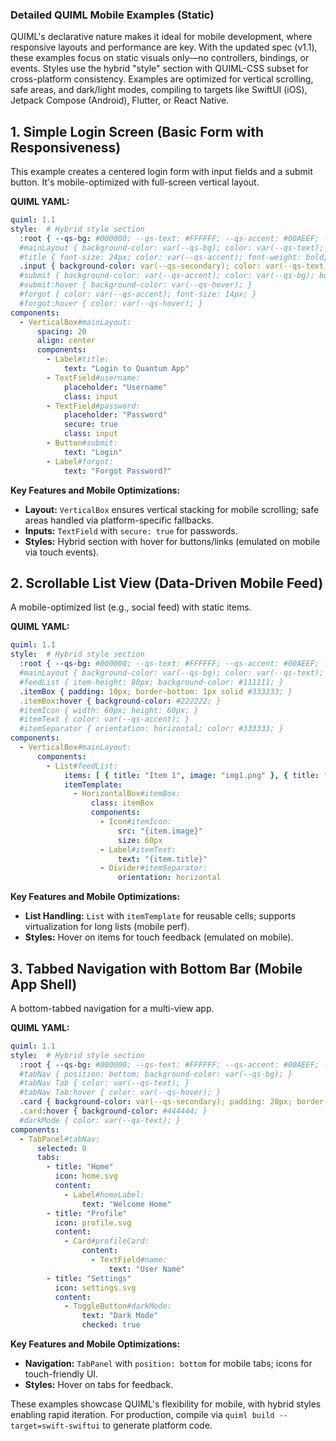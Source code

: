 ### Detailed QUIML Mobile Examples (Static)

QUIML's declarative nature makes it ideal for mobile development, where responsive layouts and performance are key. With the updated spec (v1.1), these examples focus on static visuals only—no controllers, bindings, or events. Styles use the hybrid "style" section with QUIML-CSS subset for cross-platform consistency. Examples are optimized for vertical scrolling, safe areas, and dark/light modes, compiling to targets like SwiftUI (iOS), Jetpack Compose (Android), Flutter, or React Native.

## 1. Simple Login Screen (Basic Form with Responsiveness)
This example creates a centered login form with input fields and a submit button. It's mobile-optimized with full-screen vertical layout.

**QUIML YAML:**
```yaml
quiml: 1.1
style:  # Hybrid style section
  :root { --qs-bg: #000000; --qs-text: #FFFFFF; --qs-accent: #00AEEF; --qs-secondary: #333333; --qs-hover: #008BBF; }
  #mainLayout { background-color: var(--qs-bg); color: var(--qs-text); padding: 40px; }
  #title { font-size: 24px; color: var(--qs-accent); font-weight: bold; }
  .input { background-color: var(--qs-secondary); color: var(--qs-text); border-radius: 8px; padding: 10px; }
  #submit { background-color: var(--qs-accent); color: var(--qs-bg); border-radius: 8px; padding: 15px; }
  #submit:hover { background-color: var(--qs-hover); }
  #forgot { color: var(--qs-accent); font-size: 14px; }
  #forgot:hover { color: var(--qs-hover); }
components:
  - VerticalBox#mainLayout:
      spacing: 20
      align: center
      components:
        - Label#title:
            text: "Login to Quantum App"
        - TextField#username:
            placeholder: "Username"
            class: input
        - TextField#password:
            placeholder: "Password"
            secure: true
            class: input
        - Button#submit:
            text: "Login"
        - Label#forgot:
            text: "Forgot Password?"
```

**Key Features and Mobile Optimizations:**
- **Layout:** `VerticalBox` ensures vertical stacking for mobile scrolling; safe areas handled via platform-specific fallbacks.
- **Inputs:** `TextField` with `secure: true` for passwords.
- **Styles:** Hybrid section with hover for buttons/links (emulated on mobile via touch events).

## 2. Scrollable List View (Data-Driven Mobile Feed)
A mobile-optimized list (e.g., social feed) with static items.

**QUIML YAML:**
```yaml
quiml: 1.1
style:  # Hybrid style section
  :root { --qs-bg: #000000; --qs-text: #FFFFFF; --qs-accent: #00AEEF; --qs-secondary: #333333; --qs-hover: #008BBF; }
  #mainLayout { background-color: var(--qs-bg); color: var(--qs-text); }
  #feedList { item-height: 80px; background-color: #111111; }
  .itemBox { padding: 10px; border-bottom: 1px solid #333333; }
  .itemBox:hover { background-color: #222222; }
  #itemIcon { width: 60px; height: 60px; }
  #itemText { color: var(--qs-accent); }
  #itemSeparator { orientation: horizontal; color: #333333; }
components:
  - VerticalBox#mainLayout:
      components:
        - List#feedList:
            items: [ { title: "Item 1", image: "img1.png" }, { title: "Item 2", image: "img2.png" } ]  # Static items
            itemTemplate:
              - HorizontalBox#itemBox:
                  class: itemBox
                  components:
                    - Icon#itemIcon:
                        src: "{item.image}"
                        size: 60px
                    - Label#itemText:
                        text: "{item.title}"
                    - Divider#itemSeparator:
                        orientation: horizontal
```

**Key Features and Mobile Optimizations:**
- **List Handling:** `List` with `itemTemplate` for reusable cells; supports virtualization for long lists (mobile perf).
- **Styles:** Hover on items for touch feedback (emulated on mobile).

## 3. Tabbed Navigation with Bottom Bar (Mobile App Shell)
A bottom-tabbed navigation for a multi-view app.

**QUIML YAML:**
```yaml
quiml: 1.1
style:  # Hybrid style section
  :root { --qs-bg: #000000; --qs-text: #FFFFFF; --qs-accent: #00AEEF; --qs-secondary: #333333; --qs-hover: #008BBF; }
  #tabNav { position: bottom; background-color: var(--qs-bg); }
  #tabNav Tab { color: var(--qs-text); }
  #tabNav Tab:hover { color: var(--qs-hover); }
  .card { background-color: var(--qs-secondary); padding: 20px; border-radius: 10px; }
  .card:hover { background-color: #444444; }
  #darkMode { color: var(--qs-text); }
components:
  - TabPanel#tabNav:
      selected: 0
      tabs:
        - title: "Home"
          icon: home.svg
          content:
            - Label#homeLabel:
                text: "Welcome Home"
        - title: "Profile"
          icon: profile.svg
          content:
            - Card#profileCard:
                content:
                  - TextField#name:
                      text: "User Name"
        - title: "Settings"
          icon: settings.svg
          content:
            - ToggleButton#darkMode:
                text: "Dark Mode"
                checked: true
```

**Key Features and Mobile Optimizations:**
- **Navigation:** `TabPanel` with `position: bottom` for mobile tabs; icons for touch-friendly UI.
- **Styles:** Hover on tabs for feedback.

These examples showcase QUIML's flexibility for mobile, with hybrid styles enabling rapid iteration. For production, compile via `quiml build --target=swift-swiftui` to generate platform code.